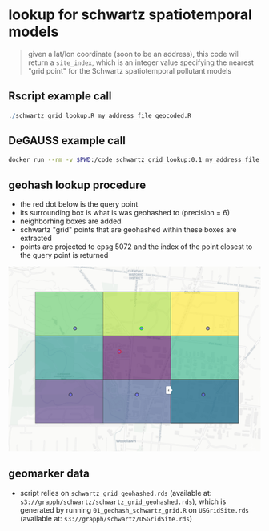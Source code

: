 # lookup for schwartz spatiotemporal models

> given a lat/lon coordinate (soon to be an address), this code will return a `site_index`, which is an integer value specifying the nearest "grid point" for the Schwartz spatiotemporal pollutant models

## Rscript example call

```r
./schwartz_grid_lookup.R my_address_file_geocoded.R
```

## DeGAUSS example call

```sh
docker run --rm -v $PWD:/code schwartz_grid_lookup:0.1 my_address_file_geocoded.R
```

## geohash lookup procedure

- the red dot below is the query point
- its surrounding box is what is was geohashed to (precision = 6)
- neighborhing boxes are added
- schwartz "grid" points that are geohashed within these boxes are extracted
- points are projected to epsg 5072 and the index of the point closest to the query point is returned

![example_schwartz_lookup](example_schwartz_lookup.png)

## geomarker data

- script relies on `schwartz_grid_geohashed.rds` (available at: `s3://grapph/schwartz/schwartz_grid_geohashed.rds`), which is generated by running `01_geohash_schwartz_grid.R`
on `USGridSite.rds` (available at: `s3://grapph/schwartz/USGridSite.rds`)

